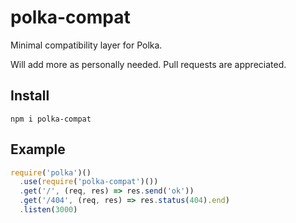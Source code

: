 # polka-compat
Minimal compatibility layer for Polka.

Will add more as personally needed. Pull requests are appreciated.
## Install
`npm i polka-compat`
## Example
```javascript
require('polka')()
  .use(require('polka-compat')())
  .get('/', (req, res) => res.send('ok'))
  .get('/404', (req, res) => res.status(404).end)
  .listen(3000)
```
